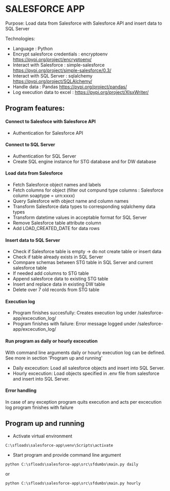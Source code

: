 # SALESFORCE APP

Purpose: Load data from Salesforce with Salesforce API and insert data to SQL Server

Technologies:
- Language : Python
- Encrypt salesforce credentials : encryptoenv https://pypi.org/project/encryptoenv/ 
- Interact with Salesforce : simple-salesforce https://pypi.org/project/simple-salesforce/0.3/
- Interact with SQL Server : sqlalchemy https://pypi.org/project/SQLAlchemy/
- Handle data : Pandas https://pypi.org/project/pandas/
- Log execution data to excel : https://pypi.org/project/XlsxWriter/

## Program features:

#### Connect to Salesfoce with Salesforce API
- Authentication for Salesforce API

#### Connect to SQL Server
- Authentication for SQL Server
- Create SQL engine instance for STG database and for DW database

#### Load data from Salesforce
- Fetch Salesforce object names and labels
- Fetch columns for object (filter out compund type columns : Salesforce column soaptype = urn:xxxx)
- Query Salesforce with object name and column names
- Transform Salesforce data types to corresponding sqlalchemy data types
- Transform datetime values in acceptable format for SQL Server
- Remove Salesforce table attribute column
- Add LOAD_CREATED_DATE for data rows

#### Insert data to SQL Server
- Check if Salesforce table is empty -> do not create table or insert data
- Check if table already exists in SQL Server
- Comnpare schemas between STG table in SQL Server and current salesforce table
- If needed add columns to STG table
- Append salesforce data to existing STG table
- Insert and replace data in existing DW table
- Delete over 7 old records from STG table

#### Execution log
- Program finishes succesfully:
Creates execution log under /salesforce-app/excecution_log/
- Program finishes with failure:
Error message logged under /salesforce-app/excecution_log/

#### Run program as daily or hourly excecution 
With command line arguments daily or hourly execution log can be defined. See more in section 'Program up and running'
- Daily excecution:
Load all salesforce objects and insert into SQL Server.
- Hourly excecution:
Load objects specified in .env file from salesforce and insert into SQL Server.

#### Error handling
In case of any exception program quits execution and acts per excecution log program finishes with failure

## Program up and running
- Activate virtual environment 
````
C:\sfloads\salesforce-app\venv\Scripts\activate
````
- Start program and provide command line argument
````
python C:\sfloads\salesforce-app\src\sfdumbs\main.py daily
````
or
````
python C:\sfloads\salesforce-app\src\sfdumbs\main.py hourly
````
